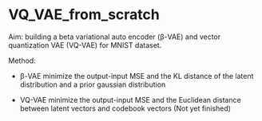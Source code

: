 # VQ_VAE_from_scratch
Aim: building a beta variational auto encoder (&beta;-VAE) and vector quantization VAE (VQ-VAE) for MNIST dataset.

Method:

+ &beta;-VAE minimize the output-input MSE and the KL distance of the latent distribution and a prior gaussian distribution

+ VQ-VAE minimize the output-input MSE and the Euclidean distance between latent vectors and codebook vectors (Not yet finished)


